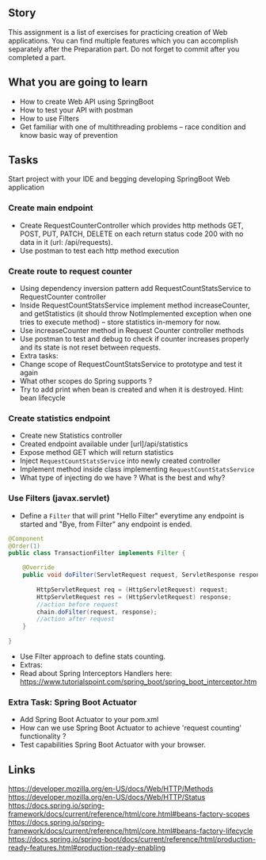 ## Story
This assignment is a list of exercises for practicing creation of Web applications. You can find multiple features which you can accomplish separately after the Preparation part. Do not forget to commit after you completed a part.

## What you are going to learn
- How to create Web API using SpringBoot 
- How to test your API with postman
- How to use Filters
- Get familiar with one of multithreading problems – race condition and know basic way of prevention

## Tasks
Start project with your IDE and begging developing SpringBoot Web application

### Create main endpoint
- Create RequestCounterController which provides http methods GET, POST, PUT, PATCH, DELETE on each return status  code 200 with no data in it (url: /api/requests).
- Use postman to test each http method execution 

### Create route to request counter
- Using dependency inversion pattern add RequestCountStatsService to RequestCounter controller
- Inside RequestCountStatsService implement method increaseCounter, and getStatistics (it should throw NotImplemented exception when one tries to execute method) – store statistics in-memory for now.
- Use increaseCounter method in Request Counter controller methods
- Use postman to test and debug to check if counter increases properly and its state is not reset between requests. 
- Extra tasks:
- Change scope of RequestCountStatsService to prototype and test it again
- What other scopes do Spring supports ?
- Try to add print when bean is created and when it is destroyed. Hint: bean lifecycle

### Create statistics endpoint
- Create new Statistics controller
- Created endpoint available under [url]/api/statistics
- Expose method GET which will return statistics
- Inject `RequestCountStatsService` into newly created controller
- Implement method inside class implementing `RequestCountStatsService`
- What type of injecting do we have ? What is the best and why?


### Use Filters (javax.servlet)
- Define a `Filter` that will print "Hello Filter" everytime any endpoint is started and "Bye, from Filter" any endpoint is ended.
```java
@Component
@Order(1)
public class TransactionFilter implements Filter {

    @Override
    public void doFilter(ServletRequest request, ServletResponse response, FilterChain chain) throws IOException, ServletException {
 
        HttpServletRequest req = (HttpServletRequest) request;
        HttpServletRequest res = (HttpServletRequest) response;
        //action before request
        chain.doFilter(request, response);
        //action after request
    }
    
}
```
- Use Filter approach to define stats counting.
- Extras: 
- Read about Spring Interceptors Handlers here: https://www.tutorialspoint.com/spring_boot/spring_boot_interceptor.htm


### Extra Task: Spring Boot Actuator 
- Add Spring Boot Actuator to your pom.xml
- How can we use Spring Boot Actuator to achieve 'request counting' functionality ?
- Test capabilities Spring Boot Actuator with your browser.

## Links
https://developer.mozilla.org/en-US/docs/Web/HTTP/Methods
https://developer.mozilla.org/en-US/docs/Web/HTTP/Status
https://docs.spring.io/spring-framework/docs/current/reference/html/core.html#beans-factory-scopes
https://docs.spring.io/spring-framework/docs/current/reference/html/core.html#beans-factory-lifecycle
https://docs.spring.io/spring-boot/docs/current/reference/html/production-ready-features.html#production-ready-enabling